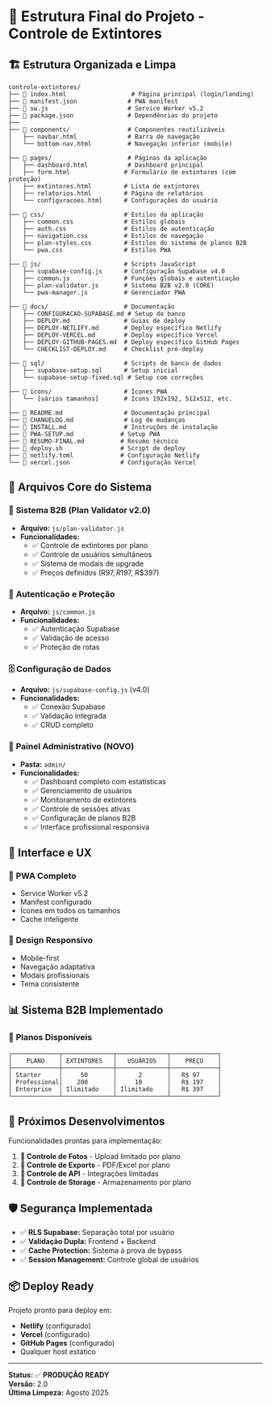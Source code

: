 # 📁 Estrutura Final do Projeto - Controle de Extintores

## 🏗️ Estrutura Organizada e Limpa

```
controle-extintores/
├── 📄 index.html                  # Página principal (login/landing)
├── 📄 manifest.json              # PWA manifest
├── 📄 sw.js                      # Service Worker v5.2
├── 📄 package.json               # Dependências do projeto
├── 
├── 📁 components/                # Componentes reutilizáveis
│   ├── navbar.html              # Barra de navegação
│   └── bottom-nav.html          # Navegação inferior (mobile)
│
├── 📁 pages/                     # Páginas da aplicação
│   ├── dashboard.html           # Dashboard principal
│   ├── form.html               # Formulário de extintores (com proteção)
│   ├── extintores.html         # Lista de extintores
│   ├── relatorios.html         # Página de relatórios
│   └── configuracoes.html      # Configurações do usuário
│
├── 📁 css/                      # Estilos da aplicação
│   ├── common.css              # Estilos globais
│   ├── auth.css                # Estilos de autenticação
│   ├── navigation.css          # Estilos de navegação
│   ├── plan-styles.css         # Estilos do sistema de planos B2B
│   └── pwa.css                 # Estilos PWA
│
├── 📁 js/                       # Scripts JavaScript
│   ├── supabase-config.js      # Configuração Supabase v4.0
│   ├── common.js               # Funções globais e autenticação
│   ├── plan-validator.js       # Sistema B2B v2.0 (CORE)
│   └── pwa-manager.js          # Gerenciador PWA
│
├── 📁 docs/                     # Documentação
│   ├── CONFIGURACAO-SUPABASE.md # Setup do banco
│   ├── DEPLOY.md               # Guias de deploy
│   ├── DEPLOY-NETLIFY.md       # Deploy específico Netlify
│   ├── DEPLOY-VERCEL.md        # Deploy específico Vercel
│   ├── DEPLOY-GITHUB-PAGES.md  # Deploy específico GitHub Pages
│   └── CHECKLIST-DEPLOY.md     # Checklist pré-deploy
│
├── 📁 sql/                      # Scripts de banco de dados
│   ├── supabase-setup.sql      # Setup inicial
│   └── supabase-setup-fixed.sql # Setup com correções
│
├── 📁 icons/                    # Ícones PWA
│   └── [vários tamanhos]       # Icons 192x192, 512x512, etc.
│
├── 📄 README.md                 # Documentação principal
├── 📄 CHANGELOG.md              # Log de mudanças
├── 📄 INSTALL.md                # Instruções de instalação
├── 📄 PWA-SETUP.md             # Setup PWA
├── 📄 RESUMO-FINAL.md          # Resumo técnico
├── 📄 deploy.sh                # Script de deploy
├── 📄 netlify.toml             # Configuração Netlify
└── 📄 vercel.json              # Configuração Vercel
```

## 🚀 Arquivos Core do Sistema

### 🎯 **Sistema B2B (Plan Validator v2.0)**
- **Arquivo:** `js/plan-validator.js`
- **Funcionalidades:**
  - ✅ Controle de extintores por plano
  - ✅ Controle de usuários simultâneos
  - ✅ Sistema de modais de upgrade
  - ✅ Preços definidos (R$97, R$197, R$397)

### 🔐 **Autenticação e Proteção**
- **Arquivo:** `js/common.js`
- **Funcionalidades:**
  - ✅ Autenticação Supabase
  - ✅ Validação de acesso
  - ✅ Proteção de rotas

### 🗄️ **Configuração de Dados**
- **Arquivo:** `js/supabase-config.js` (v4.0)
- **Funcionalidades:**
  - ✅ Conexão Supabase
  - ✅ Validação integrada
  - ✅ CRUD completo

### 👑 **Painel Administrativo (NOVO)**
- **Pasta:** `admin/`
- **Funcionalidades:**
  - ✅ Dashboard completo com estatísticas
  - ✅ Gerenciamento de usuários
  - ✅ Monitoramento de extintores
  - ✅ Controle de sessões ativas
  - ✅ Configuração de planos B2B
  - ✅ Interface profissional responsiva

## 🎨 **Interface e UX**

### 📱 **PWA Completo**
- Service Worker v5.2
- Manifest configurado
- Ícones em todos os tamanhos
- Cache inteligente

### 🎨 **Design Responsivo**
- Mobile-first
- Navegação adaptativa
- Modais profissionais
- Tema consistente

## 📊 **Sistema B2B Implementado**

### 🏢 **Planos Disponíveis**
```
┌─────────────┬──────────────┬──────────────┬─────────────┐
│    PLANO    │ EXTINTORES   │   USUÁRIOS   │    PREÇO    │
├─────────────┼──────────────┼──────────────┼─────────────┤
│ Starter     │     50       │      2       │   R$ 97     │
│ Professional│    200       │     10       │   R$ 197    │
│ Enterprise  │ Ilimitado    │ Ilimitado    │   R$ 397    │
└─────────────┴──────────────┴──────────────┴─────────────┘
```

## 🔄 **Próximos Desenvolvimentos**

Funcionalidades prontas para implementação:
1. **📸 Controle de Fotos** - Upload limitado por plano
2. **📄 Controle de Exports** - PDF/Excel por plano
3. **🔌 Controle de API** - Integrações limitadas
4. **💾 Controle de Storage** - Armazenamento por plano

## 🛡️ **Segurança Implementada**

- ✅ **RLS Supabase:** Separação total por usuário
- ✅ **Validação Dupla:** Frontend + Backend
- ✅ **Cache Protection:** Sistema à prova de bypass
- ✅ **Session Management:** Controle global de usuários

## 📦 **Deploy Ready**

Projeto pronto para deploy em:
- **Netlify** (configurado)
- **Vercel** (configurado)  
- **GitHub Pages** (configurado)
- Qualquer host estático

---

**Status:** ✅ **PRODUÇÃO READY**  
**Versão:** 2.0  
**Última Limpeza:** Agosto 2025
